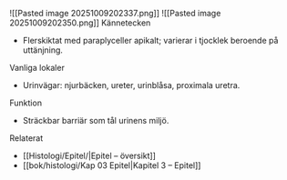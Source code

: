 ![[Pasted image 20251009202337.png]]
![[Pasted image 20251009202350.png]]
Kännetecken
- Flerskiktat med paraplyceller apikalt; varierar i tjocklek beroende på uttänjning.

Vanliga lokaler
- Urinvägar: njurbäcken, ureter, urinblåsa, proximala uretra.

Funktion
- Sträckbar barriär som tål urinens miljö.

Relaterat
- [[Histologi/Epitel/|Epitel – översikt]]
- [[bok/histologi/Kap 03 Epitel|Kapitel 3 – Epitel]]

